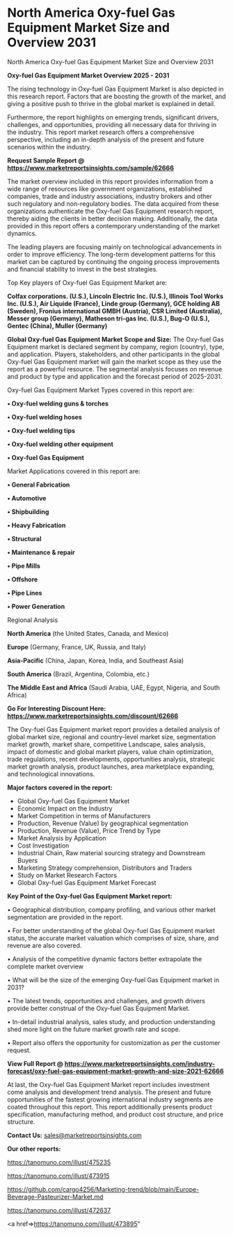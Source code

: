 # North America Oxy-fuel Gas Equipment Market Size and Overview 2031
North America Oxy-fuel Gas Equipment Market Size and Overview 2031

<Strong> Oxy-fuel Gas Equipment Market Overview 2025 - 2031</strong>

The rising technology in Oxy-fuel Gas Equipment Market is also depicted in this research report. Factors that are boosting the growth of the market, and giving a positive push to thrive in the global market is explained in detail.

Furthermore, the report highlights on emerging trends, significant drivers, challenges, and opportunities, providing all necessary data for thriving in the industry. This report market research offers a comprehensive perspective, including an in-depth analysis of the present and future scenarios within the industry.

<strong>Request Sample Report @ <a href=https://www.marketreportsinsights.com/sample/62666>https://www.marketreportsinsights.com/sample/62666</a></strong>

The market overview included in this report provides information from a wide range of resources like government organizations, established companies, trade and industry associations, industry brokers and other such regulatory and non-regulatory bodies. The data acquired from these organizations authenticate the Oxy-fuel Gas Equipment research report, thereby aiding the clients in better decision making. Additionally, the data provided in this report offers a contemporary understanding of the market dynamics.

The leading players are focusing mainly on technological advancements in order to improve efficiency. The long-term development patterns for this market can be captured by continuing the ongoing process improvements and financial stability to invest in the best strategies.

Top Key players of Oxy-fuel Gas Equipment Market are:

<strong>Colfax corporations. (U.S.), Lincoln Electric Inc. (U.S.), Illinois Tool Works Inc. (U.S.), Air Liquide (France), Linde group (Germany), GCE holding AB (Sweden), Fronius international GMBH (Austria), CSR Limited (Australia), Messer group (Germany), Matheson tri-gas Inc. (U.S.), Bug-O (U.S.), Gentec (China), Muller (Germany)</strong>

<strong><b>Global Oxy-fuel Gas Equipment Market Scope and Size:</b></strong>
The Oxy-fuel Gas Equipment market is declared segment by company, region (country), type, and application. Players, stakeholders, and other participants in the global Oxy-fuel Gas Equipment market will gain the market scope as they use the report as a powerful resource. The segmental analysis focuses on revenue and product by type and application and the forecast period of 2025-2031.

Oxy-fuel Gas Equipment Market Types covered in this report are:

<strong>• Oxy-fuel welding guns & torches

• Oxy-fuel welding hoses

• Oxy-fuel welding tips

• Oxy-fuel welding other equipment

• Oxy-fuel Gas Equipment</strong>

Market Applications covered in this report are:

<strong>• General Fabrication

• Automotive

• Shipbuilding

• Heavy Fabrication

• Structural

• Maintenance & repair

• Pipe Mills

• Offshore

• Pipe Lines

• Power Generation</strong> 

Regional Analysis

<strong>North America</strong> (the United States, Canada, and Mexico)

<strong>Europe</strong> (Germany, France, UK, Russia, and Italy)

<strong>Asia-Pacific</strong> (China, Japan, Korea, India, and Southeast Asia)

<strong>South America</strong> (Brazil, Argentina, Colombia, etc.)

<strong>The Middle East and Africa</strong> (Saudi Arabia, UAE, Egypt, Nigeria, and South Africa)

<strong>Go For Interesting Discount Here: <a href=https://www.marketreportsinsights.com/discount/62666>https://www.marketreportsinsights.com/discount/62666</a></strong>

The Oxy-fuel Gas Equipment market report provides a detailed analysis of global market size, regional and country-level market size, segmentation market growth, market share, competitive Landscape, sales analysis, impact of domestic and global market players, value chain optimization, trade regulations, recent developments, opportunities analysis, strategic market growth analysis, product launches, area marketplace expanding, and technological innovations.

<strong><b>Major factors covered in the report:</b></strong>
<ul>
  <li>Global Oxy-fuel Gas Equipment Market </li>
  <li>Economic Impact on the Industry</li>
  <li>Market Competition in terms of Manufacturers</li>
  <li>Production, Revenue (Value) by geographical segmentation</li>
  <li>Production, Revenue (Value), Price Trend by Type</li>
  <li>Market Analysis by Application</li>
  <li>Cost Investigation</li>
  <li>Industrial Chain, Raw material sourcing strategy and Downstream Buyers</li>
  <li>Marketing Strategy comprehension, Distributors and Traders</li>
  <li>Study on Market Research Factors</li>
  <li>Global Oxy-fuel Gas Equipment Market Forecast</li>
</ul>

<strong><b>Key Point of the Oxy-fuel Gas Equipment Market report:</b></strong>

• Geographical distribution, company profiling, and various other market segmentation are provided in the report.

• For better understanding of the global Oxy-fuel Gas Equipment market status, the accurate market valuation which comprises of size, share, and revenue are also covered.

• Analysis of the competitive dynamic factors better extrapolate the complete market overview

• What will be the size of the emerging Oxy-fuel Gas Equipment market in 2031?

• The latest trends, opportunities and challenges, and growth drivers provide better construal of the Oxy-fuel Gas Equipment Market.

• In-detail industrial analysis, sales study, and production understanding shed more light on the future market growth rate and scope.

• Report also offers the opportunity for customization as per the customer request.

<strong><b>View Full Report @ <a href=https://www.marketreportsinsights.com/industry-forecast/oxy-fuel-gas-equipment-market-growth-and-size-2021-62666>https://www.marketreportsinsights.com/industry-forecast/oxy-fuel-gas-equipment-market-growth-and-size-2021-62666</a></b></strong>


At last, the Oxy-fuel Gas Equipment Market report includes investment come analysis and development trend analysis. The present and future opportunities of the fastest growing international industry segments are coated throughout this report. This report additionally presents product specification, manufacturing method, and product cost structure, and price structure.

<strong>Contact Us:</strong>
sales@marketreportsinsights.com

<strong>Our other reports:</strong>

<a href=https://tanomuno.com/illust/475235>https://tanomuno.com/illust/475235</a>

<a href=https://tanomuno.com/illust/473915>https://tanomuno.com/illust/473915</a>

<a href=https://github.com/cargo4256/Marketing-trend/blob/main/Europe-Beverage-Pasteurizer-Market.md>https://github.com/cargo4256/Marketing-trend/blob/main/Europe-Beverage-Pasteurizer-Market.md</a>

<a href=https://tanomuno.com/illust/472637>https://tanomuno.com/illust/472637</a>

<a href=>https://tanomuno.com/illust/473895</a>"
